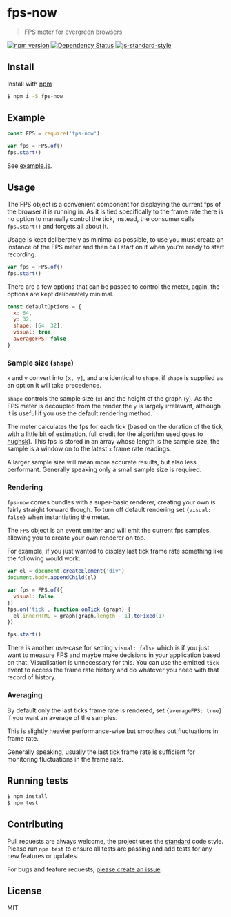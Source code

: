 
# fps-now

> FPS meter for evergreen browsers

[![npm version](https://badge.fury.io/js/fps-now.svg)](https://badge.fury.io/js/fps-now)
[![Dependency Status](https://david-dm.org/mattstyles/fps-now.svg)](https://david-dm.org/mattstyles/fps-now)
[![js-standard-style](https://img.shields.io/badge/code%20style-standard-brightgreen.svg)](http://standardjs.com/)

## Install

Install with [npm](https://npmjs.com)

```sh
$ npm i -S fps-now
```

## Example

```js
const FPS = require('fps-now')

var fps = FPS.of()
fps.start()
```

See [example.js](./example.js).

## Usage

The FPS object is a convenient component for displaying the current fps of the browser it is running in. As it is tied specifically to the frame rate there is no option to manually control the tick, instead, the consumer calls `fps.start()` and forgets all about it.

Usage is kept deliberately as minimal as possible, to use you must create an instance of the FPS meter and then call start on it when you’re ready to start recording.

```js
var fps = FPS.of()
fps.start()
```

There are a few options that can be passed to control the meter, again, the options are kept deliberately minimal.

```js
const defaultOptions = {
  x: 64,
  y: 32,
  shape: [64, 32],
  visual: true,
  averageFPS: false
}
```

### Sample size (`shape`)

`x` and `y` convert into `[x, y]`, and are identical to `shape`, if `shape` is supplied as an option it will take precedence.

`shape` controls the sample size (`x`) and the height of the graph (`y`). As the FPS meter is decoupled from the render the `y` is largely irrelevant, although it is useful if you use the default rendering method.

The meter calculates the fps for each tick (based on the duration of the tick, with a little bit of estimation, full credit for the algorithm used goes to [hughsk](https://github.com/hughsk/fps)). This fps is stored in an array whose length is the sample size, the sample is a window on to the latest `x` frame rate readings.

A larger sample size will mean more accurate results, but also less performant. Generally speaking only a small sample size is required.

### Rendering

`fps-now` comes bundles with a super-basic renderer, creating your own is fairly straight forward though. To turn off default rendering set `{visual: false}` when instantiating the meter.

The `FPS` object is an event emitter and will emit the current fps samples, allowing you to create your own renderer on top.

For example, if you just wanted to display last tick frame rate something like the following would work:

```js
var el = document.createElement('div')
document.body.appendChild(el)

var fps = FPS.of({
  visual: false
})
fps.on('tick', function onTick (graph) {
  el.innerHTML = graph[graph.length - 1].toFixed(1)
})

fps.start()
```

There is another use-case for setting `visual: false` which is if you just want to measure FPS and maybe make decisions in your application based on that. Visualisation is unnecessary for this. You can use the emitted `tick` event to access the frame rate history and do whatever you need with that record of history.

### Averaging

By default only the last ticks frame rate is rendered, set `{averageFPS: true}` if you want an average of the samples.

This is slightly heavier performance-wise but smoothes out fluctuations in frame rate.

Generally speaking, usually the last tick frame rate is sufficient for monitoring fluctuations in the frame rate.

## Running tests

```sh
$ npm install
$ npm test
```

## Contributing

Pull requests are always welcome, the project uses the [standard](http://standardjs.com) code style. Please run `npm test` to ensure all tests are passing and add tests for any new features or updates.

For bugs and feature requests, [please create an issue](https://github.com/mattstyles/fps-now/issues).

## License

MIT
